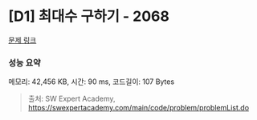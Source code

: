 # [D1] 최대수 구하기 - 2068 

[문제 링크](https://swexpertacademy.com/main/code/problem/problemDetail.do?contestProbId=AV5QQhbqA4QDFAUq) 

### 성능 요약

메모리: 42,456 KB, 시간: 90 ms, 코드길이: 107 Bytes



> 출처: SW Expert Academy, https://swexpertacademy.com/main/code/problem/problemList.do